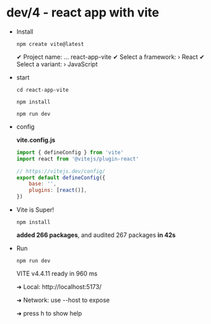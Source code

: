 # dev/4 - react app with vite

- Install

    `npm create vite@latest`

    ✔ Project name: … react-app-vite
    ✔ Select a framework: › React
    ✔ Select a variant: › JavaScript

- start

    `cd react-app-vite`

    `npm install`

    `npm run dev`

- config

    **vite.config.js**

    ```js
    import { defineConfig } from 'vite'
    import react from '@vitejs/plugin-react'

    // https://vitejs.dev/config/
    export default defineConfig({
        base: '',
        plugins: [react()],
    })
    ```


- Vite is Super!

    `npm install`

    **added 266 packages**, and audited 267 packages **in 42s**

- Run

    `npm run dev`

    VITE v4.4.11  ready in 960 ms

    ➜  Local:   http://localhost:5173/

    ➜  Network: use --host to expose
    
    ➜  press h to show help

